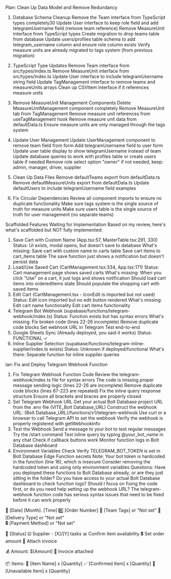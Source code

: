 Plan: Clean Up Data Model and Remove Redundancy
1. Database Schema Cleanup
Remove the Team interface from TypeScript types completely30
Update User interface to keep role field and add telegramUsername field (remove team reference)
Remove MeasureUnit interface from TypeScript types
Create migration to drop teams table from database 
Update users/profiles table schema to add telegram_username column and ensure role column exists
Verify measure units are already migrated to tags system (from previous migration)
2. TypeScript Type Updates
Remove Team interface from src/types/index.ts
Remove MeasureUnit interface from src/types/index.ts
Update User interface to include telegramUsername string field
Update TagManagement interface to remove teams and measureUnits arrays
Clean up CSVItem interface if it references measure units
  
4. Remove MeasureUnit Management Components
Delete MeasureUnitManagement component completely
Remove MeasureUnit tab from TagManagement
Remove measure unit references from useTagManagement hook
Remove measure unit data from defaultData.ts
Ensure measure units are only managed through the tags system
5. Update User Management
Update UserManagement component to remove team field from form
Add telegramUsername field to user form
Update user table display to show telegramUsername instead of team
Update database queries to work with profiles table or create users table if needed
Remove role select option "owner" if not needed, keep: admin, manager, driver, supplier
6. Clean Up Data Files
Remove defaultTeams export from defaultData.ts
Remove defaultMeasureUnits export from defaultData.ts
Update defaultUsers to include telegramUsername field examples
7. Fix Circular Dependencies
Review all component imports to ensure no duplicate functionality
Make sure tags system is the single source of truth for measure units
Make sure users table is the single source of truth for user management (no separate teams)

Scaffolded Features Waiting for Implementation
Based on my review, here's what's scaffolded but NOT fully implemented:

1. Save Cart with Custom Name (App.tsx:57, MasterTable.tsx:291, 330)
Status: UI exists, modal opens, but doesn't save to database
What's missing:
Save cart with custom name to carts table
Save cart items to cart_items table
The save function just shows a notification but doesn't persist data
2. Load/Use Saved Cart (CartManagement.tsx:334, App.tsx:171)
Status: Cart management page shows saved carts
What's missing:
When you click "Use" on a cart, it just logs and shows notification
Should load cart items into orderedItems state
Should populate the shopping cart with saved items
3. Edit Cart (CartManagement.tsx - IconEdit is imported but not used)
Status: Edit icon imported but no edit button rendered
What's missing:
Edit cart name functionality
Edit cart items functionality
4. Telegram Bot Webhook (supabase/functions/telegram-webhook/index.ts)
Status: Function exists but has syntax errors
What's missing:
Fix broken code (lines 22-26 incomplete)
Remove duplicate code blocks
Set webhook URL in Telegram
Test end-to-end
5. Google Sheets Sync (Already deployed, you said it works)
Status: FUNCTIONAL ✓
6. Inline Supplier Selection (supabase/functions/telegram-inline-supplier/index.ts exists)
Status: Unknown if deployed/functional
What's there: Separate function for inline supplier queries

lan: Fix and Deploy Telegram Webhook Function
1. Fix Telegram Webhook Function Code
Review the telegram-webhook/index.ts file for syntax errors
The code is missing proper message sending logic (lines 22-26 are incomplete)
Remove duplicate code blocks (lines 87-223 are repeated)
Fix the inline query response structure
Ensure all brackets and braces are properly closed
2. Set Telegram Webhook URL
Get your actual Bolt Database project URL from the .env file (VITE_Bolt Database_URL)
Construct the webhook URL: {Bolt Database_URL}/functions/v1/telegram-webhook
Use curl or a browser to call Telegram API to set the webhook
Verify the webhook is properly registered with getWebhookInfo
3. Test the Webhook
Send a message to your bot to test regular messages
Try the /start command
Test inline query by typing @your_bot_name in any chat
Check if callback buttons work
Monitor function logs in Bolt Database dashboard
4. Environment Variables Check
Verify TELEGRAM_BOT_TOKEN is set in Bolt Database Edge Function secrets
Note: Your bot token is hardcoded in the function (line 16), which is insecure
Consider removing the hardcoded token and using only environment variables
Questions:
Have you deployed these functions to Bolt Database already, or are they just sitting in the folder?
Do you have access to your actual Bolt Database dashboard to check function logs?
Should I focus on fixing the code first, or do you need help setting up the webhook URL?
The telegram-webhook function code has serious syntax issues that need to be fixed before it can work properly

📅 [Date] [Month]. [Time]
#️⃣ [Order Number]
📌 [Team Tags] or "Not set"
🚚 [Delivery Type] or "Not set"  
💲 [Payment Method] or "Not set"

🔄 [Status]
☑️ Supplier - [X]/[Y] tasks
  📊 Confirm item availability
  💲 Set order amount
  📄 Attach invoice

💰 Amount: $[Amount]
📄 Invoice attached

📦 Items:
🔹 [Item Name] x [Quantity]
✅ [Confirmed Item] x [Quantity]
🔸 [Unavailable Item] x [Quantity]
